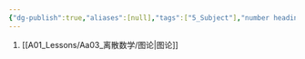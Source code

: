 ```yaml
---
{"dg-publish":true,"aliases":[null],"tags":["5_Subject"],"number headings":"auto, first-level 1, max 6, A.1.","Created-Date":"2023-08-04 08:47:09","Modified-Date":"2024-04-18 11:53:21","permalink":"/A01_Lessons/Aa03_离散数学/离散数学/","dgPassFrontmatter":true}
---
```





1. [[A01_Lessons/Aa03_离散数学/图论\|图论]]